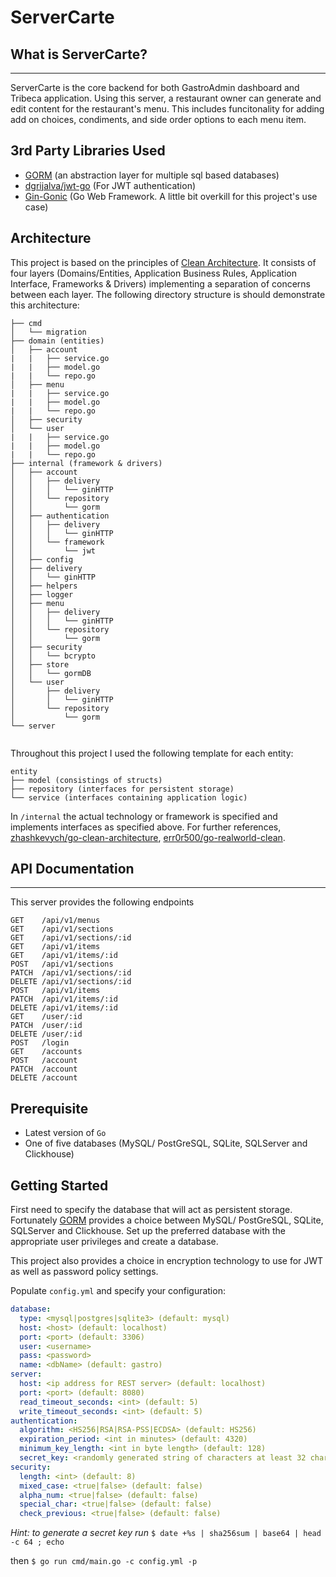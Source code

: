 # ServerCarte

## What is ServerCarte?

------------

ServerCarte is the core backend for both GastroAdmin dashboard and Tribeca application. Using this server, a restaurant owner can generate and edit content for the restaurant's menu. This includes funcitonality for adding add on choices, condiments, and side order options to each menu item.

## 3rd Party Libraries Used

* [GORM](https://gorm.io) (an abstraction layer for multiple sql based databases) 
* [dgrijalva/jwt-go](https://github.com/dgrijalva/jwt-go) (For JWT authentication)
* [Gin-Gonic](https://gin-gonic.com) (Go Web Framework. A little bit overkill for this project's use case)

## Architecture

This project is based on the principles of [Clean Architecture](https://archive.org/details/CleanArchitecture). It consists of four layers (Domains/Entities, Application Business Rules, Application Interface, Frameworks & Drivers) implementing a separation of concerns between each layer. The following directory structure is should demonstrate this architecture:

```
├── cmd
│   └── migration
├── domain (entities)
│   ├── account
|   |   ├── service.go
|   |   ├── model.go
|   |   └── repo.go
│   ├── menu
|   |   ├── service.go
|   |   ├── model.go
|   |   └── repo.go
│   ├── security
│   └── user
|   |   ├── service.go
|   |   ├── model.go
|   |   └── repo.go
├── internal (framework & drivers)
│   ├── account
│   │   ├── delivery
│   │   │   └── ginHTTP
│   │   └── repository
│   │       └── gorm
│   ├── authentication
│   │   ├── delivery
│   │   │   └── ginHTTP
│   │   └── framework
│   │       └── jwt
│   ├── config
│   ├── delivery
│   │   └── ginHTTP
│   ├── helpers
│   ├── logger
│   ├── menu
│   │   ├── delivery
│   │   │   └── ginHTTP
│   │   └── repository
│   │       └── gorm
│   ├── security
│   │   └── bcrypto
│   ├── store
│   │   └── gormDB
│   └── user
│       ├── delivery
│       │   └── ginHTTP
│       └── repository
│           └── gorm
└── server


```
Throughout this project I used the following template for each entity: 

```
entity
├── model (consistings of structs)
├── repository (interfaces for persistent storage)
└── service (interfaces containing application logic)
```

In `/internal` the actual technology or framework is specified and implements interfaces as specified above. For further references, [zhashkevych/go-clean-architecture](https://github.com/zhashkevych/go-clean-architecture), [err0r500/go-realworld-clean](https://github.com/err0r500/go-realworld-clean).

## API Documentation

-------------

This server provides the following endpoints
```
GET    /api/v1/menus       
GET    /api/v1/sections    
GET    /api/v1/sections/:id
GET    /api/v1/items       
GET    /api/v1/items/:id   
POST   /api/v1/sections    
PATCH  /api/v1/sections/:id
DELETE /api/v1/sections/:id
POST   /api/v1/items       
PATCH  /api/v1/items/:id   
DELETE /api/v1/items/:id   
GET    /user/:id           
PATCH  /user/:id           
DELETE /user/:id           
POST   /login              
GET    /accounts           
POST   /account            
PATCH  /account            
DELETE /account 
```

## Prerequisite

* Latest version of `Go`
* One of five databases (MySQL/ PostGreSQL, SQLite, SQLServer and Clickhouse)

## Getting Started

First need to specify the database that will act as persistent storage. Fortunately [GORM](https://gorm.io) provides a choice between MySQL/ PostGreSQL, SQLite, SQLServer and Clickhouse. Set up the preferred database with the appropriate user privileges and create a database. 

This project also provides a choice in encryption technology to use for JWT as well as password policy settings.

Populate `config.yml` and specify your configuration:

```yaml
database:
  type: <mysql|postgres|sqlite3> (default: mysql)
  host: <host> (default: localhost)
  port: <port> (default: 3306)
  user: <username>
  pass: <password>
  name: <dbName> (default: gastro)
server:
  host: <ip address for REST server> (default: localhost)
  port: <port> (default: 8080)
  read_timeout_seconds: <int> (default: 5)
  write_timeout_seconds: <int> (default: 5)
authentication:
  algorithm: <HS256|RSA|RSA-PSS|ECDSA> (default: HS256)
  expiration_period: <int in minutes> (default: 4320)
  minimum_key_length: <int in byte length> (default: 128)
  secret_key: <randomly generated string of characters at least 32 chars long>
security:
  length: <int> (default: 8)
  mixed_case: <true|false> (default: false)
  alpha_num: <true|false> (default: false)
  special_char: <true|false> (default: false)
  check_previous: <true|false> (default: false)
  ```
  
  _Hint: to generate a secret key run_
  `$ date +%s | sha256sum | base64 | head -c 64 ; echo`
  
  then 
  `$ go run cmd/main.go -c config.yml -p`
